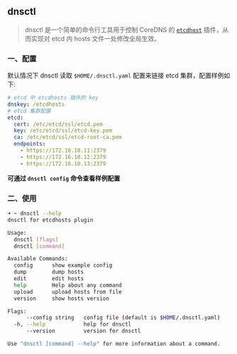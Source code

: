 ## dnsctl

> dnsctl 是一个简单的命令行工具用于控制 CoreDNS 的 [`etcdhost`](https://github.com/ytpay/etcdhosts) 插件，从而实现对 etcd 内 hosts 文件一处修改全局生效。

### 一、配置

默认情况下 dnsctl 读取 `$HOME/.dnsctl.yaml` 配置来链接 etcd 集群，配置样例如下:

```yaml
# etcd 中 etcdhosts 插件的 key
dnskey: /etcdhosts
# etcd 集群配置
etcd:
  cert: /etc/etcd/ssl/etcd.pem
  key: /etc/etcd/ssl/etcd-key.pem
  ca: /etc/etcd/ssl/etcd-root-ca.pem
  endpoints:
    - https://172.16.10.11:2379
    - https://172.16.10.12:2379
    - https://172.16.10.13:2379
```

**可通过 `dnsctl config` 命令查看样例配置**

### 二、使用

```sh
➜ ~ dnsctl --help
dnsctl for etcdhosts plugin

Usage:
  dnsctl [flags]
  dnsctl [command]

Available Commands:
  config      show example config
  dump        dump hosts
  edit        edit hosts
  help        Help about any command
  upload      upload hosts from file
  version     show hosts version

Flags:
      --config string   config file (default is $HOME/.dnsctl.yaml)
  -h, --help            help for dnsctl
      --version         version for dnsctl

Use "dnsctl [command] --help" for more information about a command.
```
